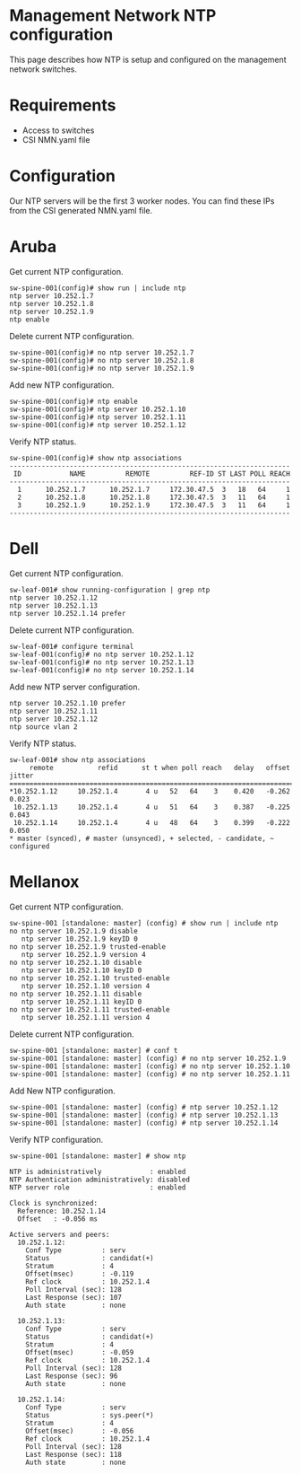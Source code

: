 # Management Network NTP configuration

This page describes how NTP is setup and configured on the management network switches. 

# Requirements
- Access to switches
- CSI NMN.yaml file

# Configuration
Our NTP servers will be the first 3 worker nodes. You can find these IPs from the CSI generated NMN.yaml file.

# Aruba

Get current NTP configuration.
```
sw-spine-001(config)# show run | include ntp
ntp server 10.252.1.7
ntp server 10.252.1.8
ntp server 10.252.1.9
ntp enable
```

Delete current NTP configuration.
```
sw-spine-001(config)# no ntp server 10.252.1.7
sw-spine-001(config)# no ntp server 10.252.1.8
sw-spine-001(config)# no ntp server 10.252.1.9
```

Add new NTP configuration.
```
sw-spine-001(config)# ntp enable
sw-spine-001(config)# ntp server 10.252.1.10
sw-spine-001(config)# ntp server 10.252.1.11
sw-spine-001(config)# ntp server 10.252.1.12
```

Verify NTP status.
```
sw-spine-001(config)# show ntp associations
----------------------------------------------------------------------
 ID            NAME          REMOTE          REF-ID ST LAST POLL REACH
----------------------------------------------------------------------
  1      10.252.1.7      10.252.1.7     172.30.47.5  3   18   64     1
  2      10.252.1.8      10.252.1.8     172.30.47.5  3   11   64     1
  3      10.252.1.9      10.252.1.9     172.30.47.5  3   11   64     1
----------------------------------------------------------------------
```

# Dell 

Get current NTP configuration.
```
sw-leaf-001# show running-configuration | grep ntp
ntp server 10.252.1.12
ntp server 10.252.1.13
ntp server 10.252.1.14 prefer
```

Delete current NTP configuration.
```
sw-leaf-001# configure terminal
sw-leaf-001(config)# no ntp server 10.252.1.12
sw-leaf-001(config)# no ntp server 10.252.1.13
sw-leaf-001(config)# no ntp server 10.252.1.14
```
Add new NTP server configuration.
```
ntp server 10.252.1.10 prefer
ntp server 10.252.1.11
ntp server 10.252.1.12
ntp source vlan 2
```

Verify NTP status.
```
sw-leaf-001# show ntp associations
     remote           refid      st t when poll reach   delay   offset  jitter
==============================================================================
*10.252.1.12     10.252.1.4       4 u   52   64    3    0.420   -0.262   0.023
 10.252.1.13     10.252.1.4       4 u   51   64    3    0.387   -0.225   0.043
 10.252.1.14     10.252.1.4       4 u   48   64    3    0.399   -0.222   0.050
* master (synced), # master (unsynced), + selected, - candidate, ~ configured
```

# Mellanox

Get current NTP configuration.
```
sw-spine-001 [standalone: master] (config) # show run | include ntp
no ntp server 10.252.1.9 disable
   ntp server 10.252.1.9 keyID 0
no ntp server 10.252.1.9 trusted-enable
   ntp server 10.252.1.9 version 4
no ntp server 10.252.1.10 disable
   ntp server 10.252.1.10 keyID 0
no ntp server 10.252.1.10 trusted-enable
   ntp server 10.252.1.10 version 4
no ntp server 10.252.1.11 disable
   ntp server 10.252.1.11 keyID 0
no ntp server 10.252.1.11 trusted-enable
   ntp server 10.252.1.11 version 4
```

Delete current NTP configuration.
```
sw-spine-001 [standalone: master] # conf t
sw-spine-001 [standalone: master] (config) # no ntp server 10.252.1.9
sw-spine-001 [standalone: master] (config) # no ntp server 10.252.1.10
sw-spine-001 [standalone: master] (config) # no ntp server 10.252.1.11
```

Add New NTP configuration.
```
sw-spine-001 [standalone: master] (config) # ntp server 10.252.1.12
sw-spine-001 [standalone: master] (config) # ntp server 10.252.1.13
sw-spine-001 [standalone: master] (config) # ntp server 10.252.1.14
```

Verify NTP configuration.
```
sw-spine-001 [standalone: master] # show ntp

NTP is administratively            : enabled
NTP Authentication administratively: disabled
NTP server role                    : enabled

Clock is synchronized:
  Reference: 10.252.1.14
  Offset   : -0.056 ms

Active servers and peers:
  10.252.1.12:
    Conf Type          : serv
    Status             : candidat(+)
    Stratum            : 4
    Offset(msec)       : -0.119
    Ref clock          : 10.252.1.4
    Poll Interval (sec): 128
    Last Response (sec): 107
    Auth state         : none

  10.252.1.13:
    Conf Type          : serv
    Status             : candidat(+)
    Stratum            : 4
    Offset(msec)       : -0.059
    Ref clock          : 10.252.1.4
    Poll Interval (sec): 128
    Last Response (sec): 96
    Auth state         : none

  10.252.1.14:
    Conf Type          : serv
    Status             : sys.peer(*)
    Stratum            : 4
    Offset(msec)       : -0.056
    Ref clock          : 10.252.1.4
    Poll Interval (sec): 128
    Last Response (sec): 118
    Auth state         : none
```

